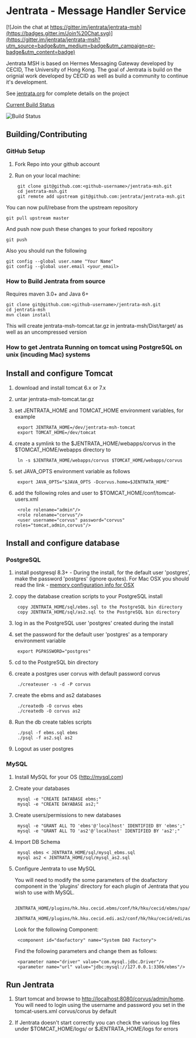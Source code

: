 # Jentrata - Message Handler Service

[![Join the chat at https://gitter.im/jentrata/jentrata-msh](https://badges.gitter.im/Join%20Chat.svg)](https://gitter.im/jentrata/jentrata-msh?utm_source=badge&utm_medium=badge&utm_campaign=pr-badge&utm_content=badge)

Jentrata MSH is based on Hermes Messaging Gateway developed by CECID, The University of Hong Kong. The goal of Jentrata is build on the orignial work developed by CECID as well as build a community to continue it's development.

See [jentrata.org](http://jentrata.org) for complete details on the project

[Current Build Status](https://jentrata.ci.cloudbees.com/job/jentrata-msh-master/lastBuild)

![Build Status](https://jentrata.ci.cloudbees.com/job/jentrata-msh-master/lastBuild/buildStatus)

## Building/Contributing

### GitHub Setup
1. Fork Repo into your github account
2. Run on your local machine:

		git clone git@github.com:<github-username>/jentrata-msh.git
		cd jentrata-msh.git
		git remote add upstream git@github.com:jentrata/jentrata-msh.git

You can now pull/rebase from the upstream repository

	git pull upstream master
	
And push now push these changes to your forked repository

	git push
	
Also you should run the following

    git config --global user.name "Your Name"
    git config --global user.email <your_email>

### How to Build Jentrata from source
Requires maven 3.0+  and Java 6+
	
	git clone git@github.com:<github-username>/jentrata-msh.git
	cd jentrata-msh
	mvn clean install
	
This will create jentrata-msh-tomcat.tar.gz in jentrata-msh/Dist/target/ as well as an uncompressed version

### How to get Jentrata Running on tomcat using PostgreSQL on unix (incuding Mac) systems

## Install and configure Tomcat

1. download and install tomcat 6.x or 7.x
2. untar jentrata-msh-tomcat.tar.gz
3. set JENTRATA_HOME and TOMCAT_HOME environment variables, for example

		export JENTRATA_HOME=/dev/jentrata-msh-tomcat
		export TOMCAT_HOME=/dev/tomcat
		
3. create a symlink to the $JENTRATA_HOME/webapps/corvus in the $TOMCAT_HOME/webapps directory to

		ln -s $JENTRATA_HOME/webapps/corvus $TOMCAT_HOME/webapps/corvus

4. set JAVA_OPTS environment variable as follows

		export JAVA_OPTS="$JAVA_OPTS -Dcorvus.home=$JENTRATA_HOME"

5. add the following roles and user to $TOMCAT_HOME/conf/tomcat-users.xml

		<role rolename="admin"/>
		<role rolename="corvus"/>
		<user username="corvus" password="corvus" roles="tomcat,admin,corvus"/>

## Install and configure database

### PostgreSQL

1. install postgresql 8.3+ - During the install, for the default user 'postgres', make the password 'postgres' (ignore quotes). For Mac OSX you should read the link - [memory configuration info for OSX](http://support.bitrock.com/article/postgresql-cannot-allocate-memory-on-mac-os-x)

2. copy the database creation scripts to your PostgreSQL install

		copy JENTRATA_HOME/sql/ebms.sql to the PostgreSQL bin directory
		copy JENTRATA_HOME/sql/as2.sql to the PostgreSQL bin directory

3. log in as the PostgreSQL user 'postgres' created during the install

4. set the password for the default user 'postgres' as a temporary environment variable

		export PGPASSWORD="postgres"

5. cd to the PostgreSQL bin directory

6. create a postgres user corvus with default password corvus

		./createuser -s -d -P corvus
		
7. create the ebms and as2 databases

		./createdb -O corvus ebms
		./createdb -O corvus as2
		
8. Run the db create tables scripts

		./psql -f ebms.sql ebms
		./psql -f as2.sql as2

9. Logout as user postgres

### MySQL

1. Install MySQL for your OS (http://mysql.com)

2. Create your databases

		mysql -e "CREATE DATABASE ebms;"
		mysql -e "CREATE DAYABASE as2;"

3. Create users/permissions to new databases

		mysql -e "GRANT ALL TO 'ebms'@'localhost' IDENTIFIED BY 'ebms';"
		mysql -e "GRANT ALL TO 'as2'@'localhost' IDENTIFIED BY 'as2';"

4. Import DB Schema

		mysql ebms < JENTRATA_HOME/sql/mysql_ebms.sql
		mysql as2 < JENTRATA_HOME/sql/mysql_as2.sql

5. Configure Jentrata to use MySQL

	You will need to modify the some parameters of the doafactory component in the 'plugins' directory for each plugin of Jentrata that you wish to use with MySQL.
    
		JENTRATA_HOME/plugins/hk.hku.cecid.ebms/conf/hk/hku/cecid/ebms/spa/conf/ebms.module.xml
		JENTRATA_HOME/plugins/hk.hku.cecid.edi.as2/conf/hk/hku/cecid/edi/as2/conf/as2.module.core.xml

	Look for the following Component:
        
		<component id="daofactory" name="System DAO Factory">

	Find the following parameters and change them as follows:

		<parameter name="driver" value="com.mysql.jdbc.Driver"/>
		<parameter name="url" value="jdbc:mysql://127.0.0.1:3306/ebms"/>

## Run Jentrata

1. Start tomcat and browse to [http://localhost:8080/corvus/admin/home](http://localhost:8080/corvus/admin/home). You will need to login using the username and password you set in the tomcat-users.xml corvus/corus by default

2. If Jentrata doesn't start correctly you can check the various log files under $TOMCAT_HOME/logs/ or $JENTRATA_HOME/logs for errors
